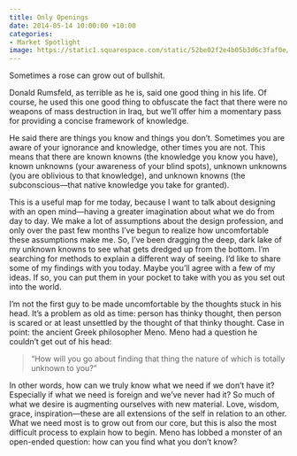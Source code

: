 ```yaml
---
title: Only Openings
date: 2014-05-14 10:00:00 +10:00
categories:
- Market Spotlight
image: https://static1.squarespace.com/static/52be02f2e4b05b3d6c3faf0e/56c284189f7266120125de8f/56c286a3b6aa607f7a7ff8ee/1504187115873/Photo+Apr+30%2C+14+35+30.jpg?format=1500w
---
```


Sometimes a rose can grow out of bullshit.

Donald Rumsfeld, as terrible as he is, said one good thing in his life. Of course, he used this one good thing to obfuscate the fact that there were no weapons of mass destruction in Iraq, but we’ll offer him a momentary pass for providing a concise framework of knowledge.

He said there are things you know and things you don’t. Sometimes you are aware of your ignorance and knowledge, other times you are not. This means that there are known knowns (the knowledge you know you have), known unknowns (your awareness of your blind spots), unknown unknowns (you are oblivious to that knowledge), and unknown knowns (the subconscious—that native knowledge you take for granted).

This is a useful map for me today, because I want to talk about designing with an open mind—having a greater imagination about what we do from day to day. We make a lot of assumptions about the design profession, and only over the past few months I’ve begun to realize how uncomfortable these assumptions make me. So, I’ve been dragging the deep, dark lake of my unknown knowns to see what gets dredged up from the bottom. I’m searching for methods to explain a different way of seeing. I’d like to share some of my findings with you today. Maybe you’ll agree with a few of my ideas. If so, you can put them in your pocket to take with you as you set out into the world.

I’m not the first guy to be made uncomfortable by the thoughts stuck in his head. It’s a problem as old as time: person has thinky thought, then person is scared or at least unsettled by the thought of that thinky thought. Case in point: the ancient Greek philosopher Meno. Meno had a question he couldn’t get out of his head:

> “How will you go about finding that thing the nature of which is totally unknown to you?”

In other words, how can we truly know what we need if we don’t have it? Especially if what we need is foreign and we’ve never had it? So much of what we desire is augmenting ourselves with new material. Love, wisdom, grace, inspiration—these are all extensions of the self in relation to an other. What we need most is to grow out from our core, but this is also the most difficult process to explain how to begin. Meno has lobbed a monster of an open-ended question: how can you find what you don’t know?